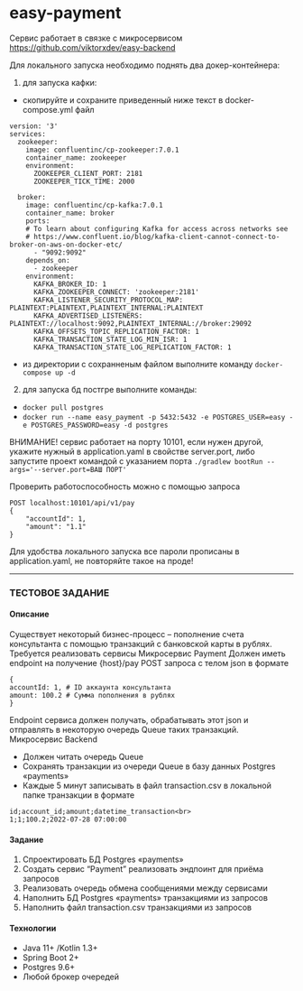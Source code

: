 # easy-payment
Сервис работает в связке с микросервисом https://github.com/viktorxdev/easy-backend

Для локального запуска необходимо поднять два докер-контейнера: 
1) для запуска кафки:
- скопируйте и сохраните приведенный ниже текст в docker-compose.yml файл 

```
version: '3'
services:
  zookeeper:
    image: confluentinc/cp-zookeeper:7.0.1
    container_name: zookeeper
    environment:
      ZOOKEEPER_CLIENT_PORT: 2181
      ZOOKEEPER_TICK_TIME: 2000

  broker:
    image: confluentinc/cp-kafka:7.0.1
    container_name: broker
    ports:
    # To learn about configuring Kafka for access across networks see
    # https://www.confluent.io/blog/kafka-client-cannot-connect-to-broker-on-aws-on-docker-etc/
      - "9092:9092"
    depends_on:
      - zookeeper
    environment:
      KAFKA_BROKER_ID: 1
      KAFKA_ZOOKEEPER_CONNECT: 'zookeeper:2181'
      KAFKA_LISTENER_SECURITY_PROTOCOL_MAP: PLAINTEXT:PLAINTEXT,PLAINTEXT_INTERNAL:PLAINTEXT
      KAFKA_ADVERTISED_LISTENERS: PLAINTEXT://localhost:9092,PLAINTEXT_INTERNAL://broker:29092
      KAFKA_OFFSETS_TOPIC_REPLICATION_FACTOR: 1
      KAFKA_TRANSACTION_STATE_LOG_MIN_ISR: 1
      KAFKA_TRANSACTION_STATE_LOG_REPLICATION_FACTOR: 1
 ```      
- из директории с сохранненым файлом выполните команду ```docker-compose up -d```
2) для запуска бд постгре выполните команды:
- ```docker pull postgres```
- ```docker run --name easy_payment -p 5432:5432 -e POSTGRES_USER=easy -e POSTGRES_PASSWORD=easy -d postgres```


ВНИМАНИЕ! сервис работает на порту 10101, если нужен другой, укажите нужный в application.yaml в свойстве server.port,
либо запустите проект командой с указанием порта ```./gradlew bootRun --args='--server.port=ВАШ ПОРТ'```

Проверить работоспособность можно с помощью запроса
```
POST localhost:10101/api/v1/pay
{
    "accountId": 1,
    "amount": "1.1"
}
```

Для удобства локального запуска все пароли прописаны в application.yaml, не повторяйте такое на проде!

---
### ТЕСТОВОЕ ЗАДАНИЕ
#### Описание
Существует некоторый бизнес-процесс – пополнение счета консультанта с помощью транзакций с
банковской карты в рублях.
Требуется реализовать сервисы
Микросервис Payment
Должен иметь endpoint на получение {host}/pay
POST запроса с телом json в формате
```
{
accountId: 1, # ID аккаунта консультанта
amount: 100.2 # Сумма пополнения в рублях
}
```

Endpoint сервиса должен получать, обрабатывать этот json и отправлять в некоторую очередь
Queue таких транзакций.
Микросервис Backend
- Должен читать очередь Queue
- Сохранять транзакции из очереди Queue в базу данных Postgres «payments»
- Каждые 5 минут записывать в файл transaction.csv в локальной папке транзакции в
  формате
```
id;account_id;amount;datetime_transaction<br>
1;1;100.2;2022-07-28 07:00:00
```
#### Задание
1. Спроектировать БД Postgres «payments»
2. Создать сервис “Payment” реализовать эндпоинт для приёма запросов
3. Реализовать очередь обмена сообщениями между сервисами
4. Наполнить БД Postgres «payments» транзакциями из запросов
5. Наполнить файл transaction.csv транзакциями из запросов
#### Технологии
- Java 11+ /Kotlin 1.3+
- Spring Boot 2+
- Postgres 9.6+
- Любой брокер очередей
